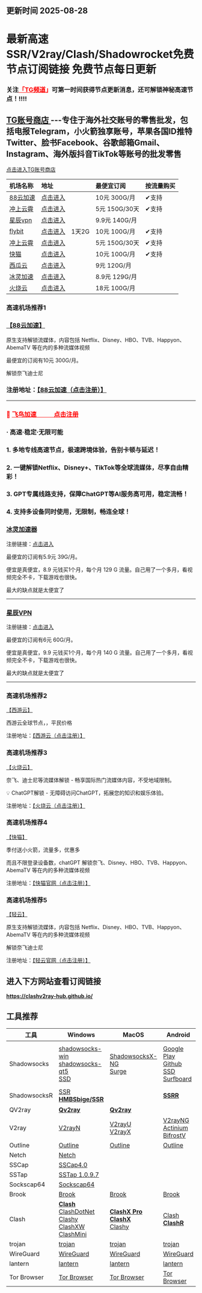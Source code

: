 ##  更新时间 2025-08-28

# 最新高速SSR/V2ray/Clash/Shadowrocket免费节点订阅链接 免费节点每日更新


### 关注<span style="color: #ff0000;"><a style="color: #ff0000;" href="https://t.me/clashjd">「TG频道</a>」</span>可第一时间获得节点更新消息，还可解锁神秘高速节点！!!!!


## [TG账号商店 ](https://shop.nodeshare.xyz/) ---专住于海外社交账号的零售批发，包括电报Telegram，小火箭独享账号，苹果各国ID推特Twitter、脸书Facebook、谷歌邮箱Gmail、Instagram、海外版抖音TikTok等账号的批发零售

[点击进入TG账号商店 ](https://shop.nodeshare.xyz/)

| 机场名称 | 地址 |  | 最便宜订阅 | 按流量购买 |
| :-- | :-- | :-- | :-- | :-- |
| [88云加速](https://88cloud.pages.dev/#/register?code=LSpR3sOK) | [点击进入](https://88cloud.pages.dev/#/register?code=LSpR3sOK) | 	 | 10元 300G/月 |✔支持  |
| [冲上云霄](https://cpdd.one/?r=42354) | [点击进入](https://cpdd.one/?r=42354) |  | 5元 150G/30天 | ✔支持 |
| [星辰vpn](https://t.xcvpn.us/#/register?code=jWv0CnPO) | [点击进入](https://t.xcvpn.us/#/register?code=jWv0CnPO)|  | 9.9元 140G/月 |  |
| [flybit](https://flybit.my/#/register?code=iV0dLWfT) | [点击进入](https://flybit.my/#/register?code=iV0dLWfT) | 1天2G | 10元 100G/月 | ✔支持 |
| [冲上云霄](https://cpdd.one/?r=42354) | [点击进入](https://cpdd.one/?r=42354) | | 5元 150G/30天 | ✔支持 |
| [快猫](https://cf2.ikuaimao.world/#/register?code=9xg6G0AV) | [点击进入](https://cf2.ikuaimao.world/#/register?code=9xg6G0AV) |  | 10元 100G/月 | ✔支持 |
| [西瓜云](https://goudan.site/#/register?code=2mVFWPT1) | [点击进入](https://goudan.site/#/register?code=2mVFWPT1) |  | 9元 120G/月 |  |
| [冰灵加速](https://sulian.info/#/register?code=3R5DYYrL) | [点击进入](https://sulian.info/#/register?code=3R5DYYrL) |  | 8.9元 129G/月 |  |
| [火烧云](https://cn2.huoshaoyun.pro/#/register?code=BP3fNkQd) | [点击进入](https://cn2.huoshaoyun.pro/#/register?code=BP3fNkQd) |  | 18元 100G/月 |  |
###  高速机场推荐1


 ### [【88云加速】](https://88cloud.pages.dev/#/register?code=LSpR3sOK)

原生支持解锁流媒体，内容包括 Netflix、Disney、HBO、TVB、Happyon、AbemaTV 等在内的多种流媒体视频

最便宜的订阅有10元 300G/月。

解锁奈飞迪士尼

### 注册地址：[【88云加速（点击注册）】](https://88cloud.pages.dev/#/register?code=LSpR3sOK)

*  *   *
<h3></h3>
<h3><span style="color: #ff0000;">🚀 <a style="color: #ff0000;" href="https://www.112112789.xyz/?path=register&code=7Y5uXPTq">飞鸟加速&nbsp; &nbsp; &nbsp; &nbsp; &nbsp; &nbsp; 点击注册</a> </span></h3>
<h3>· 高速·稳定·无限可能</h3>
<h3>1. 多地专线高速节点，极速跨境体验，告别卡顿与延迟！</h3>
<h3>2. 一键解锁Netflix、Disney+、TikTok等全球流媒体，尽享自由精彩！</h3>
<h3>3. GPT专属线路支持，保障ChatGPT等AI服务高可用，稳定流畅！</h3>
<h3>4. 支持多设备同时使用，无限制，畅连全球！</h3>
<h3></h3>

### [冰灵加速器](https://sulian.info/#/register?code=3R5DYYrL)

注册链接：[点击进入](https://sulian.info/#/register?code=3R5DYYrL)



最便宜的订阅有5.9元 39G/月。

便宜是真便宜，8.9 元钱买1个月，每个月 129 G 流量。自己用了一个多月，看视频完全不卡，下载游戏也很快。

最大的缺点就是太便宜了

* * *
### [星辰VPN](https://t.xcvpn.us/#/register?code=jWv0CnPO)

注册链接：[点击进入](https://t.xcvpn.us/#/register?code=jWv0CnPO)



最便宜的订阅有6元 60G/月。

便宜是真便宜，9.9 元钱买1个月，每个月 140 G 流量。自己用了一个多月，看视频完全不卡，下载游戏也很快。

最大的缺点就是太便宜了

* * *


###  高速机场推荐2

[【西游云】](https://goudan.site/#/register?code=2mVFWPT1)

西游云全球节点，，平民价格

注册地址：[【西游云（点击注册）】](https://goudan.site/#/register?code=2mVFWPT1)

###  高速机场推荐3

[【火烧云】](https://cn2.huoshaoyun.pro/#/register?code=iYoHYy6g)

奈飞、迪士尼等流媒体解锁 - 畅享国际热门流媒体内容，不受地域限制。

💡
ChatGPT解锁 - 无障碍访问ChatGPT，拓展您的知识和娱乐体验。


注册地址：[【火烧云（点击注册）】](https://cn2huoshaoyun.pro/#/register?code=iYoHYy6g)

### 高速机场推荐4

[【快猫】](https://cf2.ikuaimao.world/#/register?code=TTaIXhNs)

季付送小火箭，流量多，优惠多

而且不限登录设备数，chatGPT 解锁奈飞、Disney、HBO、TVB、Happyon、AbemaTV 等在内的多种流媒体视频

注册地址：[【快猫官网（点击注册）】](https://cf2.ikuaimao.world/#/register?code=TTaIXhNs)

###  高速机场推荐5 

 [【轻云】](https://qingyun.world/#/regiQuantumul7=C5zOLvph)

原生支持解锁流媒体，内容包括 Netflix、Disney、HBO、TVB、Happyon、AbemaTV 等在内的多种流媒体视频

解锁奈飞迪士尼

注册地址：[【轻云官网（点击注册）】](https://qingyun.world/#/register?code=C5zOLvph)

## 进入下方网站查看订阅链接

**https://clashv2ray-hub.github.io/**

## 工具推荐

| 工具         | Windows                                                      | MacOS                                                        | Android                                                      | IOS                                                          | 备注                                                |
| ------------ | ------------------------------------------------------------ | ------------------------------------------------------------ | ------------------------------------------------------------ | ------------------------------------------------------------ | :-------------------------------------------------- |
| Shadowsocks  | [shadowsocks-win](https://github.com/shadowsocks/shadowsocks-windows/releases) <br/>[shadowsocks-qt5](https://github.com/shadowsocks/shadowsocks-qt5/releases) <br/> [SSD](https://github.com/TheCGDF/SSD-Windows/releases) | [ShadowsocksX-NG](https://github.com/shadowsocks/ShadowsocksX-NG/releases) <br/> [Surge](https://nssurge.com/) | [Google Play](https://play.google.com/store/apps/details?id=com.github.shadowsocks) <br/>[Github](https://github.com/shadowsocks/shadowsocks-android/releases) <br/>[SSD](https://github.com/TheCGDF/SSD-Android/releases) <br/>[Surfboard](https://manual.getsurfboard.com/) | **[Shadowrocket](https://apps.apple.com/us/app/id932747118)** <br/>**[Surge4](https://apps.apple.com/us/app/id1442620678)**  <br/>[ShadowSocks](http://apt.thebigboss.org/onepackage.php?bundleid=com.linusyang.shadowsocks) <br/>**[QuantumultX](https://apps.apple.com/us/app/id1443988620)** | IOS工具下载需要用美区的AppleID                      |
| ShadowsocksR | [SSR](https://github.com/shadowsocksrr/shadowsocksr-csharp/releases)  <br/>**[HMBSbige/SSR](https://github.com/HMBSbige/ShadowsocksR-Windows/releases)** |                                                              | **[SSRR](https://github.com/shadowsocksrr/shadowsocksr-android/releases)** |                                                              |                                                     |
| QV2ray       | **[Qv2ray](https://github.com/Qv2ray/Qv2ray/releases)**      | **[Qv2ray](https://github.com/Qv2ray/Qv2ray/releases)**      |                                                              |                                                              | [官网](https://qv2ray.net/)                         |
| V2ray        | [V2rayN](https://github.com/2dust/v2rayN/releases)           | [V2rayU](https://github.com/yanue/V2rayU/releases) <br/>[V2rayX](https://github.com/Cenmrev/V2RayX/releases) | [V2rayNG](https://github.com/2dust/v2rayNG/releases) <br/>[Actinium](https://github.com/V2Ray-Android/Actinium/releases) <br/>[BifrostV](https://play.google.com/store/apps/details?id=com.github.dawndiy.bifrostv) | [kitsunebi](https://apps.apple.com/us/app/kitsunebi-proxy-utility/id1446584073) | [官网](https://www.v2ray.com/)                      |
| Outline      | [Outline](https://github.com/Jigsaw-Code/outline-client/releases) | [Outline](https://github.com/Jigsaw-Code/outline-client/releases) | [Outline](https://github.com/Jigsaw-Code/outline-client/releases) | [Outline](https://github.com/Jigsaw-Code/outline-client/releases) |                                                     |
| Netch        | [Netch](https://github.com/NetchX/Netch/releases)            |                                                              |                                                              |                                                              |                                                     |
| SSCap        | [SSCap4.0](https://www.sockscap64.com/forums/topic/sscap%E9%85%8D%E7%BD%AE%E6%95%99%E7%A8%8B/) |                                                              |                                                              |                                                              |                                                     |
| SSTap        | [SSTap 1.0.9.7](https://github.com/mayunbaba2/SSTap-beta-setup) |                                                              |                                                              |                                                              |                                                     |
| Sockscap64   | [Sockscap64](https://www.sockscap64.com/sockscap-64-free-download-zh-hans/) |                                                              |                                                              |                                                              |                                                     |
| Brook        | [Brook](https://github.com/txthinking/brook/releases)        | [Brook](https://github.com/txthinking/brook/releases)        | [Brook](https://github.com/txthinking/brook/releases)        | [Brook](https://github.com/txthinking/brook/releases)        |                                                     |
| Clash        | **[Clash](https://github.com/Fndroid/clash_for_windows_pkg/releases)**<br/>[ClashDotNet](https://github.com/ClashDotNetFramework/ClashDotNetFramework/releases)<br/>[Clashy](https://github.com/SpongeNobody/Clashy/releases)<br />[ClashXW](https://github.com/ysc3839/ClashXW/releases)<br />[ClashMini](https://github.com/MetaCubeX/Clash.Mini/releases) | **[ClashX Pro](https://install.appcenter.ms/users/clashx/apps/clashx-pro/distribution_groups/public)**<br/>**[ClashX](https://github.com/yichengchen/clashX/releases)**<br/>[Clashy](https://github.com/SpongeNobody/Clashy/releases) | [Clash](https://github.com/Kr328/ClashForAndroid/releases)   **[ClashR](https://github.com/BROBIRD/ClashForAndroid/releases)** |                                                              | [ClashR文档](https://docs.cfw.lbyczf.com/)          |
| trojan       | [trojan](https://github.com/trojan-gfw/trojan/releases)      | [trojan](https://github.com/trojan-gfw/trojan/releases)      | [trojan](https://github.com/trojan-gfw/igniter/releases)     |                                                              |                                                     |
| WireGuard    | [WireGuard](https://www.wireguard.com/install/)              | [WireGuard](https://www.wireguard.com/install/)              | [WireGuard](https://play.google.com/store/apps/details?id=com.wireguard.android) |                                                              |                                                     |
| lantern      | [lantern](https://getlantern.org/)                           | [lantern](https://getlantern.org/)                           | [lantern](https://getlantern.org/)                           |                                                              |                                                     |
| Tor Browser  | [Tor Browser](https://www.torproject.org/download/)          | [Tor Browser](https://www.torproject.org/download/)          | [Tor Browser](https://www.torproject.org/download/)          |                                                              | [官网](https://www.torproject.org/)                 |





